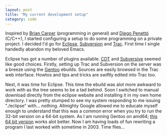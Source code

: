 ```yaml
---
layout: post
title: "My current development setup"
category: code
---
```


Inspired by <a href="http://www.briancarper.net">Brian Carper</a> (programming in general) and <a href="http://farragut.flameeyes.is-a-geek.org">Diego Penettó</a> (C/C++), I started configuring a
setup to do some programming on a private project. I decided I'd go for <a href="http://www.eclipse.org">Eclipse</a>, <a href="http://subversion.tigris.org/">Subversion</a> and
<a href="http://trac.edgewall.org/">Trac</a>. First time I single handedly abandon my beloved Emacs. 

Eclipse has got a number of plugins
available. <a href="http://www.eclipse.org/cdt/">CDT</a> and <a href="http://www.eclipse.org/subversive/">Subversive</a> seemed like good choices.
Firstly, setting up Trac and Subversion on the server was a breeze using the <a href="http://www.gentoo.org">Gentoo</a> ebuilds. Sources
are easily browsed in the Trac web interface. Howtos and tips and tricks are swiftly edited into Trac
too.

Next, it was time for Eclipse. This time the ebuild was alot more awkward to work with as the tree
seems to be a tad behind. Soon I switched to manual download directly from the eclipse website  and
installing it in my own home directory. I was pretty stumped to see my system responding to me
issuing "./eclipse" with... nothing. Allmighty Google allowed me to educate myself enough to
understand that this was a common error when you try to run the 32-bit version on a 64-bit
system. As I am running Gentoo on amd64;
<a href="http://www.eclipse.org/downloads/download.php?file=/technology/epp/downloads/release/20071103/eclipse-jee-europa-fall2-linux-gtk-x86_64.tar.gz">this 64 bit version</a> works alot better.
Now I am having loads of fun rewriting a program I last worked with sometime in 2003. Time flies...
